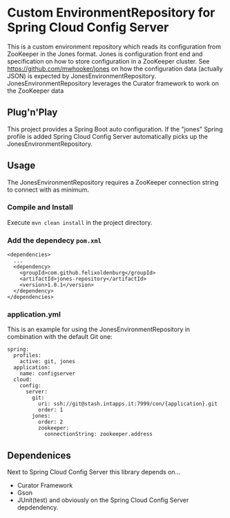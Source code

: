 # Custom EnvironmentRepository for Spring Cloud Config Server

This is a custom environment repository which reads its configuration from ZooKeeper in the Jones format.
Jones is configuration front end and specification on how to store configuration in a ZooKeeper cluster.
See https://github.com/mwhooker/jones on how the configuration data (actually JSON) is expected by 
JonesEnvironmentRepository.
JonesEnvironmentRepository leverages the Curator framework to work on the ZooKeeper data

## Plug'n'Play
This project provides a Spring Boot auto configuration.
If the "jones" Spring profile is added Spring Cloud Config Server automatically picks up the 
JonesEnvironmentRepository.

## Usage
The JonesEnvironmentRepository requires a ZooKeeper connection string to connect with as minimum.

### Compile and Install
Execute ```mvn clean install``` in the project directory.

### Add the dependecy ```pom.xml```

    <dependencies>
      ...
      <dependency>
        <groupId>com.github.felixoldenburg</groupId>
        <artifactId>jones-repository</artifactId>
        <version>1.0.1</version>
      </dependency>
    </dependencies>
    
### application.yml
This is an example for using the JonesEnvironmentRepository in combination with the default Git one:

    spring:
      profiles:
        active: git, jones
      application:
        name: configserver
      cloud:
        config:
          server:
            git:
              uri: ssh://git@stash.intapps.it:7999/con/{application}.git
              order: 1
            jones:
              order: 2
              zookeeper:
                connectionString: zookeeper.address
       
## Dependenices
Next to Spring Cloud Config Server this library depends on...
* Curator Framework
* Gson
* JUnit(test) and obviously on the Spring Cloud Config Server 
depdendency.
